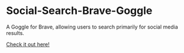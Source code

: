 # Social-Search-Brave-Goggle
A Goggle for Brave, allowing users to search primarily for social media results.

[Check it out here!](https://search.brave.com/goggles/discover?goggles_id=https%3A%2F%2Fraw.githubusercontent.com%2Fyasten%2FSocial-Search-Brave-Goggle%2Fmain%2FSocial_Search.goggle)
